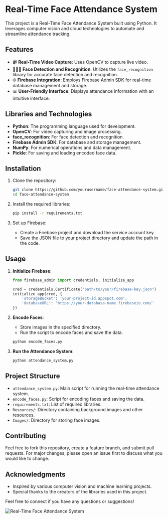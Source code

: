 # Real-Time Face Attendance System

This project is a Real-Time Face Attendance System built using Python. It leverages computer vision and cloud technologies to automate and streamline attendance tracking. 

## Features

- 📹 **Real-Time Video Capture**: Uses OpenCV to capture live video.
- 🧑‍🤝‍🧑 **Face Detection and Recognition**: Utilizes the `face_recognition` library for accurate face detection and recognition.
- 🌐 **Firebase Integration**: Employs Firebase Admin SDK for real-time database management and storage.
- 📊 **User-Friendly Interface**: Displays attendance information with an intuitive interface.

## Libraries and Technologies

- **Python**: The programming language used for development.
- **OpenCV**: For video capturing and image processing.
- **face_recognition**: For face detection and recognition.
- **Firebase Admin SDK**: For database and storage management.
- **NumPy**: For numerical operations and data management.
- **Pickle**: For saving and loading encoded face data.

## Installation

1. Clone the repository:
    ```bash
    git clone https://github.com/yourusername/face-attendance-system.git
    cd face-attendance-system
    ```

2. Install the required libraries:
    ```bash
    pip install -r requirements.txt
    ```

3. Set up Firebase:
    - Create a Firebase project and download the service account key.
    - Save the JSON file to your project directory and update the path in the code.

## Usage

1. **Initialize Firebase**:
    ```python
    from firebase_admin import credentials, initialize_app

    cred = credentials.Certificate("path/to/your/firebase-key.json")
    initialize_app(cred, {
        'storageBucket': 'your-project-id.appspot.com',
        'databaseURL': 'https://your-database-name.firebaseio.com/'
    })
    ```

2. **Encode Faces**:
    - Store images in the specified directory.
    - Run the script to encode faces and save the data.
    ```python
    python encode_faces.py
    ```

3. **Run the Attendance System**:
    ```python
    python attendance_system.py
    ```

## Project Structure

- `attendance_system.py`: Main script for running the real-time attendance system.
- `encode_faces.py`: Script for encoding faces and saving the data.
- `requirements.txt`: List of required libraries.
- `Resources/`: Directory containing background images and other resources.
- `Images/`: Directory for storing face images.

## Contributing

Feel free to fork this repository, create a feature branch, and submit pull requests. For major changes, please open an issue first to discuss what you would like to change.

## Acknowledgments

- Inspired by various computer vision and machine learning projects.
- Special thanks to the creators of the libraries used in this project.

Feel free to connect if you have any questions or suggestions!

![Real-Time Face Attendance System](https://share.icloud.com/photos/002G8eUjns7L14g4wVc1IQOaw)